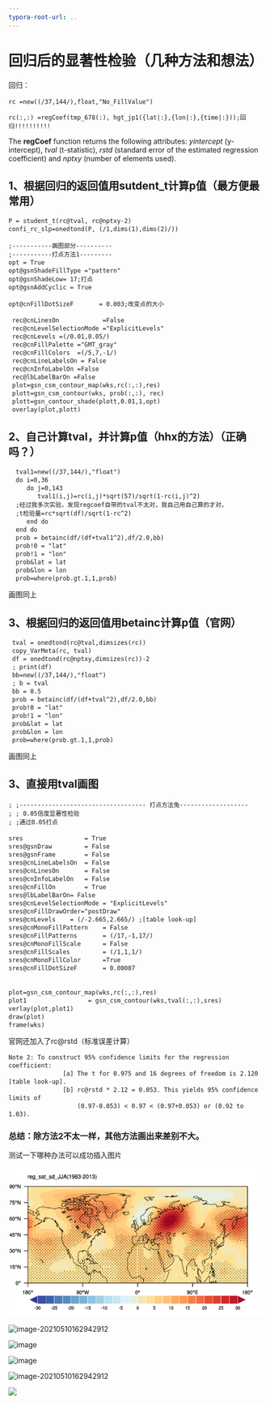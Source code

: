 ```yaml
---
typora-root-url: ..
---
```


# 回归后的显著性检验（几种方法和想法）

回归：

  `rc =new((/37,144/),float,"No_FillValue")`

  `rc(:,:) =regCoef(tmp_678(:), hgt_jp1({lat|:},{lon|:},{time|:}));回归!!!!!!!!!!`

The **regCoef** function returns the following attributes: *yintercept* (y-intercept), *tval* (t-statistic), *rstd* (standard error of the estimated regression coefficient) and *nptxy* (number of elements used).

## 1、根据回归的返回值用sutdent_t计算p值（最方便最常用）

```
P = student_t(rc@tval, rc@nptxy-2)
confi_rc_slp=onedtond(P, (/1,dims(1),dims(2)/))

;-----------画图部分----------
;-----------打点方法1---------
opt = True
opt@gsnShadeFillType ="pattern"
opt@gsnShadeLow= 17;打点
opt@gsnAddCyclic = True

opt@cnFillDotSizeF       = 0.003;改变点的大小

 rec@cnLinesOn            =False
 rec@cnLevelSelectionMode ="ExplicitLevels"
 rec@cnLevels =(/0.01,0.05/)
 rec@cnFillPalette ="GMT_gray"
 rec@cnFillColors  =(/5,7,-1/)
 rec@cnLineLabelsOn = False
 rec@cnInfoLabelOn =False
 rec@lbLabelBarOn =False
 plot=gsn_csm_contour_map(wks,rc(:,:),res)
 plott=gsn_csm_contour(wks, prob(:,:), rec)
 plott=gsn_contour_shade(plott,0.01,1,opt)
 overlay(plot,plott)
```
## 2、自己计算tval，并计算p值（hhx的方法）（正确吗？）

```
  tval1=new((/37,144/),"float")
  do i=0,36
     do j=0,143
        tval1(i,j)=rc(i,j)*sqrt(57)/sqrt(1-rc(i,j)^2)
  ;经过我多次实验，发现regcoef自带的tval不太对，我自己用自己算的才对，
  ;t检验量=rc*sqrt(df)/sqrt(1-rc^2)
     end do
  end do
  prob = betainc(df/(df+tval1^2),df/2.0,bb)
  prob!0 = "lat"
  prob!1 = "lon"
  prob&lat = lat
  prob&lon = lon
  prob=where(prob.gt.1,1,prob)
```

画图同上

## 3、根据回归的返回值用betainc计算p值（官网）

```
 tval = onedtond(rc@tval,dimsizes(rc))
 copy_VarMeta(rc, tval) 
 df = onedtond(rc@nptxy,dimsizes(rc))-2
 ; print(df)
 bb=new((/37,144/),"float")
 ; b = tval
 bb = 0.5
 prob = betainc(df/(df+tval^2),df/2.0,bb)
 prob!0 = "lat"
 prob!1 = "lon"
 prob&lat = lat
 prob&lon = lon
 prob=where(prob.gt.1,1,prob)
```

画图同上

## 3、直接用tval画图

```
; ;----------------------------------- 打点方法兔-------------------
; ; 0.05信度显著性检验        
; ;通过0.05打点 

sres                 = True 
sres@gsnDraw         = False
sres@gsnFrame        = False
sres@cnLineLabelsOn  = False
sres@cnLinesOn       = False
sres@cnInfoLabelOn   = False
sres@cnFillOn        = True 
sres@lbLabelBarOn= False
sres@cnLevelSelectionMode = "ExplicitLevels"
sres@cnFillDrawOrder="postDraw"
sres@cnLevels    = (/-2.665,2.665/) ;[table look-up]
sres@cnMonoFillPattern    = False
sres@cnFillPatterns       = (/17,-1,17/)
sres@cnMonoFillScale      = False
sres@cnFillScales         = (/1,1,1/)
sres@cnMonoFillColor      =True
sres@cnFillDotSizeF       = 0.00007 


plot=gsn_csm_contour_map(wks,rc(:,:),res)
plot1                 = gsn_csm_contour(wks,tval(:,:),sres)  
verlay(plot,plot1)
draw(plot)                                  
frame(wks)  
```

官网还加入了rc@rstd（标准误差计算）

```
Note 2: To construct 95% confidence limits for the regression coefficient:
               [a] The t for 0.975 and 16 degrees of freedom is 2.120 [table look-up].
               [b] rc@rstd * 2.12 = 0.053. This yields 95% confidence limits of
                   (0.97-0.053) < 0.97 < (0.97+0.053) or (0.92 to 1.03).
```

### 总结：除方法2不太一样，其他方法画出来差别不大。

测试一下哪种办法可以成功插入图片

![image-20210510162942912](./_pic/image-20210510162942912.png)

![image-20210510162942912](lv-chenyu.github.io/_pic/image-20210510162942912.png)

![image](/assets/blog_res/image-20210510162942912.png)

![image](/assets/image-20210510162942912.png)

![image-20210510162942912]({{185.199.108.153}}/_pic/image-20210510162942912.png)

<img src="{{185.199.108.153}}/_pic/image-20210510162942912.png">



